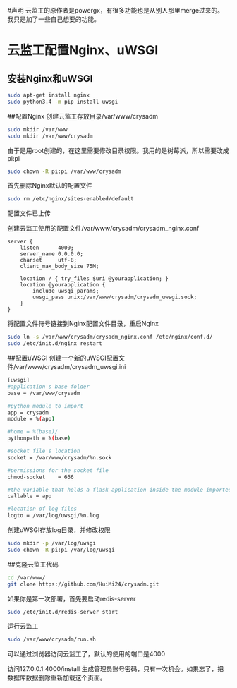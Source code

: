 #声明
云监工的原作者是powergx，有很多功能也是从别人那里merge过来的。我只是加了一些自己想要的功能。

# 云监工配置Nginx、uWSGI

## 安装Nginx和uWSGI

```bash
sudo apt-get install nginx
sudo python3.4 -m pip install uwsgi
```

##配置Nginx
创建云监工存放目录/var/www/crysadm
```bash
sudo mkdir /var/www
sudo mkdir /var/www/crysadm
```
由于是用root创建的，在这里需要修改目录权限。我用的是树莓派，所以需要改成pi:pi
```bash
sudo chown -R pi:pi /var/www/crysadm
```
首先删除Nginx默认的配置文件
```bash
sudo rm /etc/nginx/sites-enabled/default
```
配置文件已上传

创建云监工使用的配置文件/var/www/crysadm/crysadm_nginx.conf
```shell
server {
    listen      4000;
    server_name 0.0.0.0;
    charset     utf-8;
    client_max_body_size 75M;

    location / { try_files $uri @yourapplication; }
    location @yourapplication {
        include uwsgi_params;
        uwsgi_pass unix:/var/www/crysadm/crysadm_uwsgi.sock;
    }
}
```
将配置文件符号链接到Nginx配置文件目录，重启Nginx
```bash
sudo ln -s /var/www/crysadm/crysadm_nginx.conf /etc/nginx/conf.d/
sudo /etc/init.d/nginx restart
```
##配置uWSGI
创建一个新的uWSGI配置文件/var/www/crysadm/crysadm_uwsgi.ini
```bash
[uwsgi]
#application's base folder
base = /var/www/crysadm

#python module to import
app = crysadm
module = %(app)

#home = %(base)/
pythonpath = %(base)

#socket file's location
socket = /var/www/crysadm/%n.sock

#permissions for the socket file
chmod-socket    = 666

#the variable that holds a flask application inside the module imported at line #6
callable = app

#location of log files
logto = /var/log/uwsgi/%n.log
```
创建uWSGI存放log目录，并修改权限
```bash
sudo mkdir -p /var/log/uwsgi
sudo chown -R pi:pi /var/log/uwsgi
```
##克隆云监工代码
```bash
cd /var/www/
git clone https://github.com/HuiMi24/crysadm.git
```
如果你是第一次部署，首先要启动redis-server
```bash
sudo /etc/init.d/redis-server start
```
运行云监工
```bash
sudo /var/www/crysadm/run.sh
```

可以通过浏览器访问云监工了，默认的使用的端口是4000

访问127.0.0.1:4000/install 生成管理员账号密码，只有一次机会。如果忘了，把数据库数据删除重新加载这个页面。

